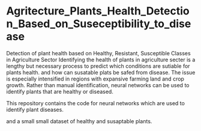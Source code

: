 # Agritecture_Plants_Health_Detection_Based_on_Suseceptibility_to_disease
Detection of plant health based on Healthy, Resistant, Susceptible Classes in Agriculture Sector
Identifying the health of plants in agriculture secter is a lengthy but necessary process to predict which conditions are sutiable for plants health. and how can susatable plats be safed from disease. The issue is especially intensified in regions with expansive farming land and crop growth. Rather than manual identification, neural networks can be used to identify plants that are healthy or diseased.

This repository contains the code for neural networks which are used to identify plant diseases.

and a small small dataset of healthy and susaptable plants.
